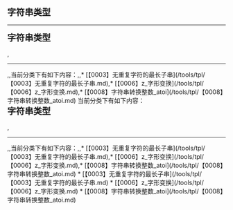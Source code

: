 <div style="font-size: 20px; margin-bottom: 15px; font-weight: bold;">字符串类型</div>
<hr style="height: 1px; margin: 1em 0px;" />
<div style="font-size: 20px; margin-bottom: 15px; font-weight: bold;">字符串类型</div>,<hr style="height: 1px; margin: 1em 0px;" />,,当前分类下有如下内容：,,* [【0003】无重复字符的最长子串](/tools/tpl/【0003】无重复字符的最长子串.md),* [【0006】z_字形变换](/tools/tpl/【0006】z_字形变换.md),* [【0008】字符串转换整数_atoi](/tools/tpl/【0008】字符串转换整数_atoi.md)
当前分类下有如下内容：
<div style="font-size: 20px; margin-bottom: 15px; font-weight: bold;">字符串类型</div>,<hr style="height: 1px; margin: 1em 0px;" />,,当前分类下有如下内容：,,* [【0003】无重复字符的最长子串](/tools/tpl/【0003】无重复字符的最长子串.md),* [【0006】z_字形变换](/tools/tpl/【0006】z_字形变换.md),* [【0008】字符串转换整数_atoi](/tools/tpl/【0008】字符串转换整数_atoi.md)
* [【0003】无重复字符的最长子串](/tools/tpl/【0003】无重复字符的最长子串.md)
* [【0006】z_字形变换](/tools/tpl/【0006】z_字形变换.md)
* [【0008】字符串转换整数_atoi](/tools/tpl/【0008】字符串转换整数_atoi.md)